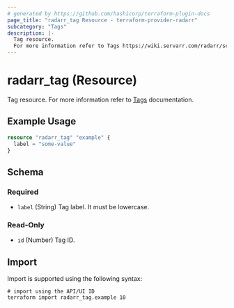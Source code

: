 ```yaml
---
# generated by https://github.com/hashicorp/terraform-plugin-docs
page_title: "radarr_tag Resource - terraform-provider-radarr"
subcategory: "Tags"
description: |-
  Tag resource.
  For more information refer to Tags https://wiki.servarr.com/radarr/settings#tags documentation.
---
```


# radarr_tag (Resource)

[subcategory:Tags]: #
Tag resource.
For more information refer to [Tags](https://wiki.servarr.com/radarr/settings#tags) documentation.

## Example Usage

```terraform
resource "radarr_tag" "example" {
  label = "some-value"
}
```

<!-- schema generated by tfplugindocs -->
## Schema

### Required

- `label` (String) Tag label. It must be lowercase.

### Read-Only

- `id` (Number) Tag ID.

## Import

Import is supported using the following syntax:

```shell
# import using the API/UI ID
terraform import radarr_tag.example 10
```
